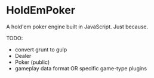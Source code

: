 HoldEmPoker
===========

A hold'em poker engine built in JavaScript. Just because.

TODO:
- convert grunt to gulp
- Dealer
- Poker (public)
- gameplay data format OR specific game-type plugins